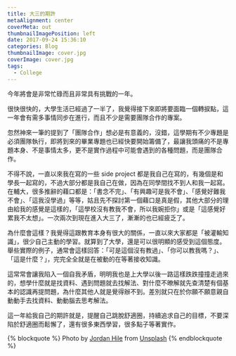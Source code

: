 ```yaml
---
title: 大三的期許
metaAlignment: center
coverMeta: out
thumbnailImagePosition: left
date: 2017-09-24 15:36:10
categories: Blog
thumbnailImage: cover.jpg
coverImage: cover.jpg
tags:
  - College
---
```

今年將會是非常忙碌而且非常具有挑戰的一年。
<!-- more -->

很快很快的，大學生活已經過了一半了，我覺得接下來即將要面臨一個轉捩點，這一年會有需多事情同步在進行，而且不少是需要團隊合作的專案。

忽然神來一筆的提到了「團隊合作」想必是有意義的，沒錯，這學期有不少專題是必須團隊執行，即將到來的畢業專題也已經快要開始籌備了，最讓我頭痛的不是專題本身、不是事情太多，更不是實作過程中可能會遇到的各種問題，而是團隊合作。

不得不說，一直以來我在寫的一些 side project 都是我自己在寫的，有幾個是和學長一起寫的，不過大部分都是我自己在做，因為在同學間找不到人和我一起寫。在輔大，很多推辭的藉口都是：「書念不完」、「有興趣可是我不會」、「感覺好難我不會」、「這我沒學過」等等，姑且先不探討第一個藉口是真是假，其他大部分的理由給我的感覺是這樣的，「這學校沒有教我不會，所以我婉拒你」或是「這感覺好累我不太想」。一次兩次到現在進入大三了，漸漸的也已經疲乏了。

為什麼會這樣？我覺得這跟教育本身有很大的關係，一直以來大家都是「被灌輸知識」，很少自己主動的學習。就算到了大學，還是可以很明顯的感受到這個態度。舉些實際的例子，通常會這樣回答：「可是這個沒有教過」、「你可以教我嗎？」、「這是什麼？」，完完全全就是在被動的在等著接收知識。

這常常會讓我陷入一個自我矛盾，明明我也是上大學以後一路這樣跌跌撞撞走過來的，想學什麼就是找資料、遇到問題就去找解法、對什麼不暸解就先查清楚有個基本的認識再提問題，為什麼其他人就是覺得辦不到。差別就只在於你願不願意親自動動手去找資料、動動腦去思考解法。

這一年給我自己的期許就是，提醒自己跳脫舒適圈，持續追求自己的目標，不要深陷於舒適圈而鬆懈了，還有很多東西學習，很多點子等著實作。

{% blockquote %}
Photo by [Jordan Hile](https://unsplash.com/@jordanhile) from [Unsplash](https://unsplash.com)
{% endblockquote %}